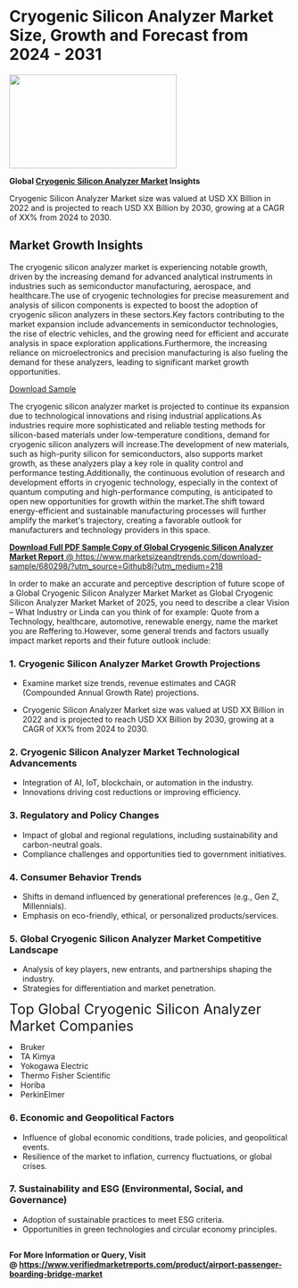 <H1>Cryogenic Silicon Analyzer Market Size, Growth and Forecast from 2024 - 2031</H1><img class="aligncenter size-medium wp-image-584254" src="https://thirdeyenews.in/wp-content/uploads/2024/09/Global-Market-Research-300x168.jpeg" alt="" width="300" height="168" /><p><strong>Global&nbsp;<a href="https://www.marketsizeandtrends.com/download-sample/680298/?utm_source=Github8j?utm_medium=218">Cryogenic Silicon Analyzer Market</a> Insights</strong></p><p>Cryogenic Silicon Analyzer Market size was valued at USD XX Billion in 2022 and is projected to reach USD XX Billion by 2030, growing at a CAGR of XX% from 2024 to 2030.</p><p><h2>Market Growth Insights</h2> <p>The cryogenic silicon analyzer market is experiencing notable growth, driven by the increasing demand for advanced analytical instruments in industries such as semiconductor manufacturing, aerospace, and healthcare.The use of cryogenic technologies for precise measurement and analysis of silicon components is expected to boost the adoption of cryogenic silicon analyzers in these sectors.Key factors contributing to the market expansion include advancements in semiconductor technologies, the rise of electric vehicles, and the growing need for efficient and accurate analysis in space exploration applications.Furthermore, the increasing reliance on microelectronics and precision manufacturing is also fueling the demand for these analyzers, leading to significant market growth opportunities.</p> <p><a href="#">Download Sample</a></p> <p>The cryogenic silicon analyzer market is projected to continue its expansion due to technological innovations and rising industrial applications.As industries require more sophisticated and reliable testing methods for silicon-based materials under low-temperature conditions, demand for cryogenic silicon analyzers will increase.The development of new materials, such as high-purity silicon for semiconductors, also supports market growth, as these analyzers play a key role in quality control and performance testing.Additionally, the continuous evolution of research and development efforts in cryogenic technology, especially in the context of quantum computing and high-performance computing, is anticipated to open new opportunities for growth within the market.The shift toward energy-efficient and sustainable manufacturing processes will further amplify the market's trajectory, creating a favorable outlook for manufacturers and technology providers in this space.<p><a href="#"></p><p><span class=""><strong>Download Full PDF Sample Copy of Global Cryogenic Silicon Analyzer Market Report</strong> @ <a href="https://www.marketsizeandtrends.com/download-sample/680298/?utm_source=Github8j?utm_medium=218" target="_blank">https://www.marketsizeandtrends.com/download-sample/680298/?utm_source=Github8j?utm_medium=218</a></span></p><p>In order to make an accurate and perceptive description of future scope of a Global&nbsp;Cryogenic Silicon Analyzer Market Market as Global&nbsp;Cryogenic Silicon Analyzer Market Market of 2025, you need to describe a clear Vision &ndash; What Industry or Linda can you think of for example: Quote from a Technology, healthcare, automotive, renewable energy, name the market you are Reffering to.However, some general trends and factors usually impact market reports and their future outlook include:</p><h3>1.&nbsp;<strong>Cryogenic Silicon Analyzer Market Growth Projections</strong></h3><ul><li>Examine market size trends, revenue estimates and CAGR (Compounded Annual Growth Rate) projections.</li><li><p>Cryogenic Silicon Analyzer Market size was valued at USD XX Billion in 2022 and is projected to reach USD XX Billion by 2030, growing at a CAGR of XX% from 2024 to 2030.</p></li></ul><h3>2.&nbsp;<strong>Cryogenic Silicon Analyzer Market Technological Advancements</strong></h3><ul><li>Integration of AI, IoT, blockchain, or automation in the industry.</li><li>Innovations driving cost reductions or improving efficiency.</li></ul><h3>3.&nbsp;<strong>Regulatory and Policy Changes</strong></h3><ul><li>Impact of global and regional regulations, including sustainability and carbon-neutral goals.</li><li>Compliance challenges and opportunities tied to government initiatives.</li></ul><h3>4.&nbsp;<strong>Consumer Behavior Trends</strong></h3><ul><li>Shifts in demand influenced by generational preferences (e.g., Gen Z, Millennials).</li><li>Emphasis on eco-friendly, ethical, or personalized products/services.</li></ul><h3>5.&nbsp;<strong>Global Cryogenic Silicon Analyzer Market Competitive Landscape</strong></h3><ul><li>Analysis of key players, new entrants, and partnerships shaping the industry.</li><li>Strategies for differentiation and market penetration.</li></ul><p data-pm-slice="1 1 []"><span style="color: inherit; font-family: inherit; font-size: 25px;">Top Global Cryogenic Silicon Analyzer Market Companies</span></p><div class="" data-test-id=""><p><li>Bruker</li><li> TA Kimya</li><li> Yokogawa Electric</li><li> Thermo Fisher Scientific</li><li> Horiba</li><li> PerkinElmer</li></p></div><h3>6.&nbsp;<strong>Economic and Geopolitical Factors</strong></h3><ul><li>Influence of global economic conditions, trade policies, and geopolitical events.</li><li>Resilience of the market to inflation, currency fluctuations, or global crises.</li></ul><h3>7.&nbsp;<strong>Sustainability and ESG (Environmental, Social, and Governance)</strong></h3><ul><li>Adoption of sustainable practices to meet ESG criteria.</li><li>Opportunities in green technologies and circular economy principles.</li></ul><h2><strong style="font-size: 14px;">For More Information or Query, Visit @&nbsp;</strong><a style="background-color: #ffffff; font-size: 14px;" href="https://www.marketsizeandtrends.com/report/cryogenic-silicon-analyzer-market/" target="_blank">https://www.verifiedmarketreports.com/product/airport-passenger-boarding-bridge-market</a></h2>